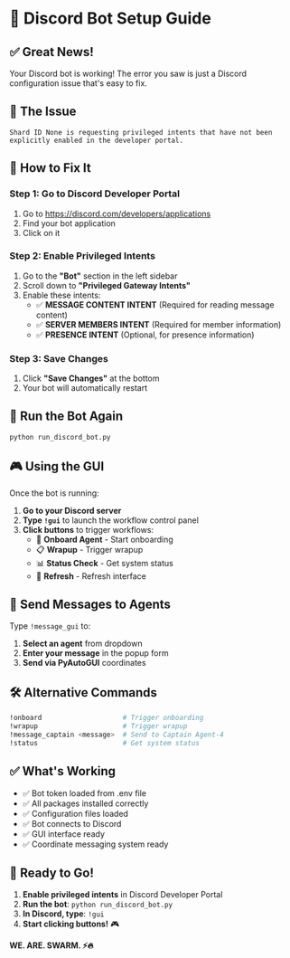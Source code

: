 # 🔧 Discord Bot Setup Guide

## ✅ Great News!
Your Discord bot is working! The error you saw is just a Discord configuration issue that's easy to fix.

## 🚨 The Issue
```
Shard ID None is requesting privileged intents that have not been explicitly enabled in the developer portal.
```

## 🔧 How to Fix It

### Step 1: Go to Discord Developer Portal
1. Go to https://discord.com/developers/applications
2. Find your bot application
3. Click on it

### Step 2: Enable Privileged Intents
1. Go to the **"Bot"** section in the left sidebar
2. Scroll down to **"Privileged Gateway Intents"**
3. Enable these intents:
   - ✅ **MESSAGE CONTENT INTENT** (Required for reading message content)
   - ✅ **SERVER MEMBERS INTENT** (Required for member information)
   - ✅ **PRESENCE INTENT** (Optional, for presence information)

### Step 3: Save Changes
1. Click **"Save Changes"** at the bottom
2. Your bot will automatically restart

## 🚀 Run the Bot Again
```bash
python run_discord_bot.py
```

## 🎮 Using the GUI

Once the bot is running:
1. **Go to your Discord server**
2. **Type `!gui`** to launch the workflow control panel
3. **Click buttons** to trigger workflows:
   - 🚀 **Onboard Agent** - Start onboarding
   - 📋 **Wrapup** - Trigger wrapup
   - 📊 **Status Check** - Get system status
   - 🔄 **Refresh** - Refresh interface

## 💬 Send Messages to Agents

Type `!message_gui` to:
1. **Select an agent** from dropdown
2. **Enter your message** in the popup form
3. **Send via PyAutoGUI** coordinates

## 🛠️ Alternative Commands

```bash
!onboard                    # Trigger onboarding
!wrapup                     # Trigger wrapup
!message_captain <message>  # Send to Captain Agent-4
!status                     # Get system status
```

## ✅ What's Working
- ✅ Bot token loaded from .env file
- ✅ All packages installed correctly
- ✅ Configuration files loaded
- ✅ Bot connects to Discord
- ✅ GUI interface ready
- ✅ Coordinate messaging system ready

## 🎯 Ready to Go!

1. **Enable privileged intents** in Discord Developer Portal
2. **Run the bot**: `python run_discord_bot.py`
3. **In Discord, type**: `!gui`
4. **Start clicking buttons!** 🎮

**WE. ARE. SWARM. ⚡️🔥**
